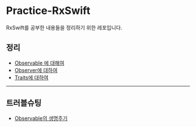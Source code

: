 # Practice-RxSwift

RxSwift를 공부한 내용들을 정리하기 위한 레포입니다.

## 정리

* [Observable 에 대해여](https://github.com/Brandnew-one/Practice-RxSwift/blob/main/Document/Observable/Observable%20-%20Observer%20048a3708e09b4347b2eff8a4bdef75c9.md)
* [Observer에 대하여](https://github.com/Brandnew-one/Practice-RxSwift/blob/main/Document/Observer/Observer%20d5263ac7fe8544518fa453048646d5f0.md)
* [Traits에 대하여](https://github.com/Brandnew-one/Practice-RxSwift/blob/main/Document/Traits/Traits%2002a35a0420b043d0a21fcf69da1a123b.md)



***

## 트러블슈팅

* [Observable의 생명주기](https://github.com/Brandnew-one/Practice-RxSwift/blob/main/Document/TroubleShooting/%F0%9F%A4%A6%20%E1%84%90%E1%85%B3%E1%84%85%E1%85%A5%E1%84%87%E1%85%B3%E1%86%AF%E1%84%89%E1%85%B2%E1%84%90%E1%85%B5%E1%86%BC%2042b3658a270448298f0d52929035aa7c.md)
